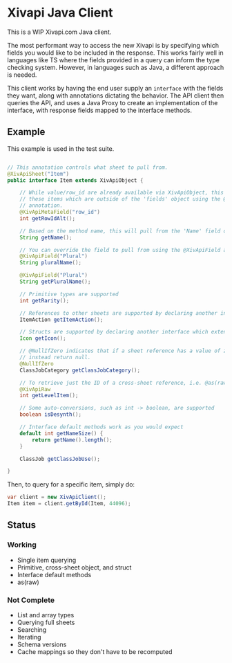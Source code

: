 # Xivapi Java Client

This is a WIP Xivapi.com Java client.

The most performant way to access the new Xivapi is by specifying which fields you would like to be
included in the response. This works fairly well in languages like TS where the fields provided in
a query can inform the type checking system. However, in languages such as Java, a different approach
is needed.

This client works by having the end user supply an `interface` with the fields they want, along with
annotations dictating the behavior. The API client then queries the API, and uses a Java Proxy to
create an implementation of the interface, with response fields mapped to the interface methods.

## Example

This example is used in the test suite.

```java

// This annotation controls what sheet to pull from.
@XivApiSheet("Item")
public interface Item extends XivApiObject {

	// While value/row_id are already available via XivApiObject, this shows how to query
	// these items which are outside of the 'fields' object using the @XivApiMetaField
	// annotation.
	@XivApiMetaField("row_id")
	int getRowIdAlt();

	// Based on the method name, this will pull from the 'Name' field on the response.
	String getName();

	// You can override the field to pull from using the @XivApiField annotation.
	@XivApiField("Plural")
	String pluralName();

	@XivApiField("Plural")
	String getPluralName();

	// Primitive types are supported
	int getRarity();

	// References to other sheets are supported by declaring another interface which extends XivApiObject
	ItemAction getItemAction();

	// Structs are supported by declaring another interface which extends XivApiStruct
	Icon getIcon();

	// @NullIfZero indicates that if a sheet reference has a value of zero, it should
	// instead return null.
	@NullIfZero
	ClassJobCategory getClassJobCategory();

	// To retrieve just the ID of a cross-sheet reference, i.e. @as(raw), use the @XivApiRaw annotation.
	@XivApiRaw
	int getLevelItem();

	// Some auto-conversions, such as int -> boolean, are supported
	boolean isDesynth();

	// Interface default methods work as you would expect
	default int getNameSize() {
		return getName().length();
	}

	ClassJob getClassJobUse();

}
```

Then, to query for a specific item, simply do:

```java
var client = new XivApiClient();
Item item = client.getById(Item, 44096);
```


## Status

### Working

- Single item querying
- Primitive, cross-sheet object, and struct
- Interface default methods
- as(raw)

### Not Complete

- List and array types
- Querying full sheets
- Searching
- Iterating
- Schema versions
- Cache mappings so they don't have to be recomputed
